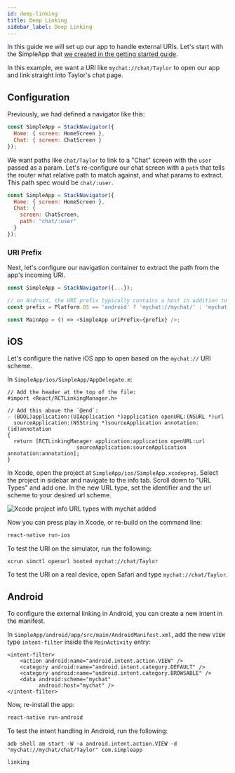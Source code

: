 ```yaml
---
id: deep-linking
title: Deep Linking
sidebar_label: Deep Linking
---
```


In this guide we will set up our app to handle external URIs. Let's start with the SimpleApp that [we created in the getting started guide](/content/docs/intro.html).

In this example, we want a URI like `mychat://chat/Taylor` to open our app and link straight into Taylor's chat page.

## Configuration

Previously, we had defined a navigator like this:

```js
const SimpleApp = StackNavigator({
  Home: { screen: HomeScreen },
  Chat: { screen: ChatScreen }
});
```

We want paths like `chat/Taylor` to link to a "Chat" screen with the `user` passed as a param. Let's re-configure our chat screen with a `path` that tells the router what relative path to match against, and what params to extract. This path spec would be `chat/:user`.

```js
const SimpleApp = StackNavigator({
  Home: { screen: HomeScreen },
  Chat: {
    screen: ChatScreen,
    path: "chat/:user"
  }
});
```

### URI Prefix

Next, let's configure our navigation container to extract the path from the app's incoming URI.

```js
const SimpleApp = StackNavigator({...});

// on Android, the URI prefix typically contains a host in addition to scheme
const prefix = Platform.OS == 'android' ? 'mychat://mychat/' : 'mychat://';

const MainApp = () => <SimpleApp uriPrefix={prefix} />;
```

## iOS

Let's configure the native iOS app to open based on the `mychat://` URI scheme.

In `SimpleApp/ios/SimpleApp/AppDelegate.m`:

```
// Add the header at the top of the file:
#import <React/RCTLinkingManager.h>

// Add this above the `@end`:
- (BOOL)application:(UIApplication *)application openURL:(NSURL *)url
  sourceApplication:(NSString *)sourceApplication annotation:(id)annotation
{
  return [RCTLinkingManager application:application openURL:url
                      sourceApplication:sourceApplication annotation:annotation];
}
```

In Xcode, open the project at `SimpleApp/ios/SimpleApp.xcodeproj`. Select the project in sidebar and navigate to the info tab. Scroll down to "URL Types" and add one. In the new URL type, set the identifier and the url scheme to your desired url scheme.

![Xcode project info URL types with mychat added](/assets/xcode-linking.png)

Now you can press play in Xcode, or re-build on the command line:

```sh
react-native run-ios
```

To test the URI on the simulator, run the following:

```
xcrun simctl openurl booted mychat://chat/Taylor
```

To test the URI on a real device, open Safari and type `mychat://chat/Taylor`.

## Android

To configure the external linking in Android, you can create a new intent in the manifest.

In `SimpleApp/android/app/src/main/AndroidManifest.xml`, add the new `VIEW` type `intent-filter` inside the `MainActivity` entry:

```
<intent-filter>
    <action android:name="android.intent.action.VIEW" />
    <category android:name="android.intent.category.DEFAULT" />
    <category android:name="android.intent.category.BROWSABLE" />
    <data android:scheme="mychat"
          android:host="mychat" />
</intent-filter>
```

Now, re-install the app:

```sh
react-native run-android
```

To test the intent handling in Android, run the following:

```
adb shell am start -W -a android.intent.action.VIEW -d "mychat://mychat/chat/Taylor" com.simpleapp
```

```phone-example
linking
```
